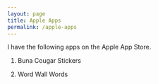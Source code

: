 ```yaml
---
layout: page
title: Apple Apps
permalink: /apple-apps
---
```


I have the following apps on the Apple App Store.

1. Buna Cougar Stickers

2. Word Wall Words
